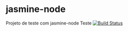 # jasmine-node
Projeto de teste com jasmine-node Teste
[![Build Status](https://app.travis-ci.com/brunosaraujo/jasmine-node.svg?branch=main)](https://app.travis-ci.com/brunosaraujo/jasmine-node)